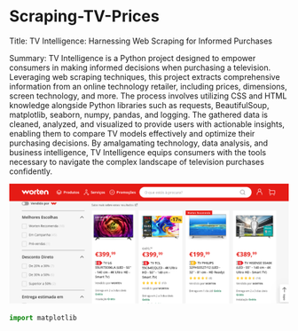 # Scraping-TV-Prices
Title: TV Intelligence: Harnessing Web Scraping for Informed Purchases

Summary:
TV Intelligence is a Python project designed to empower consumers in making informed decisions when purchasing a television. Leveraging web scraping techniques, this project extracts comprehensive information from an online technology retailer, including prices, dimensions, screen technology, and more. The process involves utilizing CSS and HTML knowledge alongside Python libraries such as requests, BeautifulSoup, matplotlib, seaborn, numpy, pandas, and logging. The gathered data is cleaned, analyzed, and visualized to provide users with actionable insights, enabling them to compare TV models effectively and optimize their purchasing decisions. By amalgamating technology, data analysis, and business intelligence, TV Intelligence equips consumers with the tools necessary to navigate the complex landscape of television purchases confidently.

![](img/worten.png)

```python
import matplotlib
```
